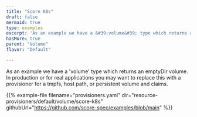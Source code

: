 ```yaml
---
title: "Score K8s"
draft: false
mermaid: true
type: examples
excerpt: 'As an example we have a &#39;volume&#39; type which returns an emptyDir volume. In production or for real applications you may want to replace this with a provisioner for a tmpfs, host path, or persistent volume and claims.'
hasMore: true
parent: "Volume"
flavor: "Default"

---
```


As an example we have a 'volume' type which returns an emptyDir volume. In production or for real applications you may want to replace this with a provisioner for a tmpfs, host path, or persistent volume and claims.

{{% example-file filename="provisioners.yaml" dir="resource-provisioners/default/volume/score-k8s" githubUrl="https://github.com/score-spec/examples/blob/main" %}}
